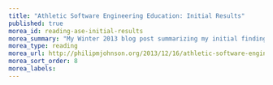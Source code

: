 ```yaml
---
title: "Athletic Software Engineering Education: Initial Results"
published: true
morea_id: reading-ase-initial-results
morea_summary: "My Winter 2013 blog post summarizing my initial findings from teaching in an athletic software engineering style."
morea_type: reading
morea_url: http://philipmjohnson.org/2013/12/16/athletic-software-engineering-education-initial-results/
morea_sort_order: 8
morea_labels:
---
```

